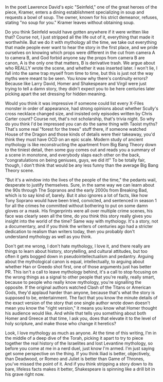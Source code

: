 In the poet Lawrence David's epic "Seinfeld," one of the great heroes of the piece, Kramer, enters a dining establishment specializing in soup and requests a bowl of soup. The owner, known for his strict demeanor, refuses, stating "no soup for you." Kramer leaves without obtaining soup.


Do you think Seinfeld would have gotten anywhere if it were written like that? Course not, I just stripped all the life out of it, everything that made it worthwhile. But we do it with mythology all the time, we take out everything that made people ever want to hear the story in the first place, and we pride ourselves on knowing which props were different in the cut from camera A to camera B, and God forbid anyone say the props from camera B are canon, A is the only one that matters, B is derivative trash. We argue about who REALLY wrote the scene, and whether it was inserted later. I won't lie, I fall into the same trap myself from time to time, but this is just not the way myths were meant to be seen. You know why there's continuity errors? Because like Larry David, Homer and Shakespeare and Virgil were just trying to tell a damn story, they didn't expect you to be here centuries later picking apart the set dressing for hidden meaning.


Would you think it was impressive if someone could list every X-Files monster in order of appearance, had strong opinions about whether Scully's cross necklace changed size, and insisted only episodes written by Chris Carter count? Course not, that's not scholarship, that's trivia night. So why do you think I'd be impressed you can do the same thing with Taoist myths? That's some real "forest for the trees" stuff there, if someone watched House of the Dragon and those kinds of details were their takeaway, you'd think they must have OCD on an epic scale. Modern study of ancient mythology is like reconstructing the apartment from Big Bang Theory down to the tiniest detail, then some guy comes out and reads you a summary of a scene in monotone, and everybody slaps each other on the back, "congratulations on being geniuses, guys, we did it!" To be totally fair, though, I don't think that would be any less funny than the average Big Bang Theory scene.


"But it's a window into the lives of the people of the time," the pedants wail, desperate to justify themselves. Sure, in the same way we can learn about the 90s through The Sopranos and the early 2000s from Breaking Bad, which is to say kind of, barely. But it also ignores a lot of facts, like how Tony Soprano would have been tried, convicted, and sentenced in season 1 for all the crimes he committed without bothering to put on some damn gloves or a mask. His fingerprints were all over multiple crime scenes, his face was clearly seen all the time, do you think this story really gives you insight into the world of the time? Same way with mythology. It's a story, not a documentary, and if you think the writers of centuries ago had a stricter dedication to realism than writers today, then you probably don't understand mythology as well as you think.


Don't get me wrong, I don't hate mythology, I love it, and there really are things to learn about history, storytelling, and cultural attitudes, but too often it gets bogged down in pseudointellectualism and pedantry. Arguing about the mythological canon is equal, intellectually, to arguing about whether Han or Greedo shot first, one of those arguments just has better PR. This isn't a call to leave mythology behind, it's a call to stop focusing on the wrong things as a signal to other people that you're really, really smart, because to people who really know mythology, you're signalling the opposite. If the original authors watched Clash of the Titans or American Gods, they'd applaud harder than anyone, because that's what the story is supposed to be, entertainment. The fact that you know the minute details of the exact version of the story that one single author wrote down doesn't mean you know the "right version," it means you know what Homer thought his audience would like. And while that tells you something about both Homer and Greece at that time, I ask you, does that elevate it to the level of holy scripture, and make those who change it heretics?


Look, I love mythology as much as anyone. At the time of this writing, I'm in the middle of a deep dive of the Torah, picking it apart to try to piece together the real history of the Israelites and lost Levantine mythology, so before you come at me in a nerd duel, just know I'm armed. I'm just saying get some perspective on the thing. If you think Iliad is better, objectively, than Deadwood, or Romeo and Juliet is better than Game of Thrones, you've missed the point of it. And if you think stripping a story down to its bare, lifeless facts makes it better, Shakespeare is spinning like a drill bit in his grave right now.